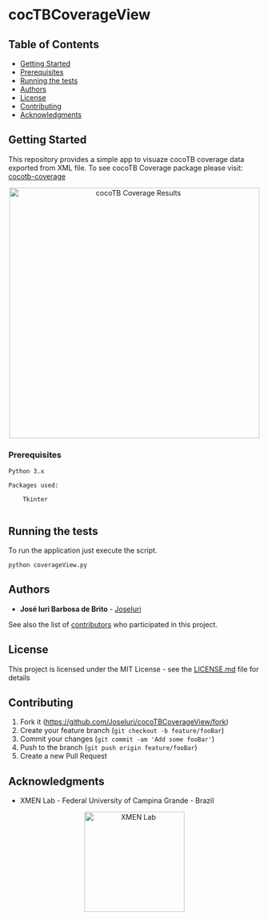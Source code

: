 # cocTBCoverageView

## Table of Contents

- [Getting Started](#getting-started)
- [Prerequisites](#prerequisites)
- [Running the tests](#running-the-tests)
- [Authors](#authors)
- [License](#license)
- [Contributing](#contributing)
- [Acknowledgments](#acknowledgments)

## Getting Started

This repository provides a simple app to visuaze cocoTB coverage data exported from XML file. To see cocoTB Coverage package please visit: [cocotb-coverage](https://github.com/mciepluc/cocotb-coverage)

<p align="center">
  <a href="https://www.embedded.ufcg.edu.br/">
    <img alt="cocoTB Coverage Results" title="cocoTB Coverage" src="https://i.imgur.com/nSiFl6g.png" width="500">
  </a>
</p>


### Prerequisites

```
Python 3.x

Packages used:

    Tkinter
    
```

## Running the tests

To run the application just execute the script.

```
python coverageView.py
```

## Authors

* **José Iuri Barbosa de Brito** - [JoseIuri](https://github.com/JoseIuri)

See also the list of [contributors](https://github.com/JoseIuri/cocoTBCoverageView/contributors) who participated in this project.

## License

This project is licensed under the MIT License - see the [LICENSE.md](LICENSE.md) file for details

## Contributing

1. Fork it (<https://github.com/JoseIuri/cocoTBCoverageView/fork>)
2. Create your feature branch (`git checkout -b feature/fooBar`)
3. Commit your changes (`git commit -am 'Add some fooBar'`)
4. Push to the branch (`git push origin feature/fooBar`)
5. Create a new Pull Request

## Acknowledgments

* XMEN Lab - Federal University of Campina Grande - Brazil

<p align="center">
  <a href="https://www.embedded.ufcg.edu.br/">
    <img alt="XMEN Lab" title="XMEN Lab" src="https://i.imgur.com/IzbZM0E.png" width="200">
  </a>
</p>
